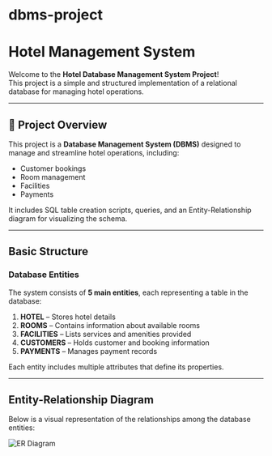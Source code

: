 # dbms-project
# Hotel Management System

Welcome to the **Hotel Database Management System Project**!  
This project is a simple and structured implementation of a relational database for managing hotel operations.


---

## 📌 Project Overview

This project is a **Database Management System (DBMS)** designed to manage and streamline hotel operations, including:

- Customer bookings  
- Room management  
- Facilities  
- Payments  

It includes SQL table creation scripts, queries, and an Entity-Relationship diagram for visualizing the schema.

---

## Basic Structure

### Database Entities

The system consists of **5 main entities**, each representing a table in the database:

1. **HOTEL** – Stores hotel details  
2. **ROOMS** – Contains information about available rooms  
3. **FACILITIES** – Lists services and amenities provided  
4. **CUSTOMERS** – Holds customer and booking information  
5. **PAYMENTS** – Manages payment records  

Each entity includes multiple attributes that define its properties.

---

##  Entity-Relationship Diagram

Below is a visual representation of the relationships among the database entities:

![ER Diagram](path/to/er-diagram.png)
